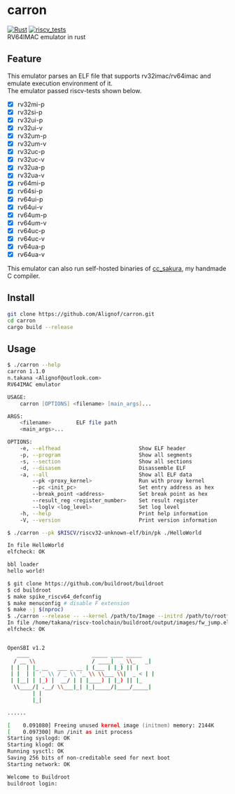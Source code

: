 # carron
[![Rust](https://github.com/Alignof/carron/actions/workflows/rust.yml/badge.svg)](https://github.com/Alignof/Carron/actions/workflows/rust.yml) 
[![riscv\_tests](https://github.com/Alignof/carron/actions/workflows/riscv_tests.yml/badge.svg)](https://github.com/Alignof/carron/actions/workflows/riscv_tests.yml)  
RV64IMAC emulator in rust

## Feature
This emulator parses an ELF file that supports rv32imac/rv64imac and emulate execution environment of it.  
The emulator passed riscv-tests shown below.

- [x] rv32mi-p
- [x] rv32si-p
- [x] rv32ui-p
- [x] rv32ui-v
- [x] rv32um-p
- [x] rv32um-v
- [x] rv32uc-p
- [x] rv32uc-v
- [x] rv32ua-p
- [x] rv32ua-v
- [x] rv64mi-p
- [x] rv64si-p
- [x] rv64ui-p
- [x] rv64ui-v
- [x] rv64um-p
- [x] rv64um-v
- [x] rv64uc-p
- [x] rv64uc-v
- [x] rv64ua-p
- [x] rv64ua-v

This emulator can also run self-hosted binaries of [cc\_sakura](https://github.com/Alignof/cc_sakura), my handmade C compiler.

## Install
```zsh
git clone https://github.com/Alignof/carron.git
cd carron
cargo build --release
```

## Usage
```zsh
$ ./carron --help
carron 1.1.0
n.takana <Alignof@outlook.com>
RV64IMAC emulator

USAGE:
    carron [OPTIONS] <filename> [main_args]...

ARGS:
    <filename>        ELF file path
    <main_args>...

OPTIONS:
    -e, --elfhead                         Show ELF header
    -p, --program                         Show all segments
    -s, --section                         Show all sections
    -d, --disasem                         Disassemble ELF
    -a, --all                             Show all ELF data
        --pk <proxy_kernel>               Run with proxy kernel
        --pc <init_pc>                    Set entry address as hex
        --break_point <address>           Set break point as hex
        --result_reg <register_number>    Set result register
        --loglv <log_level>               Set log level
    -h, --help                            Print help information
    -V, --version                         Print version information
```

```zsh
$ ./carron --pk $RISCV/riscv32-unknown-elf/bin/pk ./HelloWorld

In file HelloWorld
elfcheck: OK

bbl loader
hello world!
```

```zsh
$ git clone https://github.com/buildroot/buildroot
$ cd buildroot
$ make spike_riscv64_defconfig
$ make menuconfig # disable F extension
$ make -j $(nproc)
$ ./carron --release -- --kernel /path/to/Image --initrd /path/to/rootfs.cpio /path/to/fw_jump.elf
In file /home/takana/riscv-toolchain/buildroot/output/images/fw_jump.elf
elfcheck: OK


OpenSBI v1.2
   ____                    _____ ____ _____
  / __ \\                  / ____|  _ \\_   _|
 | |  | |_ __   ___ _ __ | (___ | |_) || |
 | |  | | '_ \\ / _ \\ '_ \\ \\___ \\|  _ < | |
 | |__| | |_) |  __/ | | |____) | |_) || |_
  \\____/| .__/ \\___|_| |_|_____/|____/_____|
        | |
        |_|

......

[    0.091080] Freeing unused kernel image (initmem) memory: 2144K
[    0.097300] Run /init as init process
Starting syslogd: OK
Starting klogd: OK
Running sysctl: OK
Saving 256 bits of non-creditable seed for next boot
Starting network: OK

Welcome to Buildroot
buildroot login:
```
